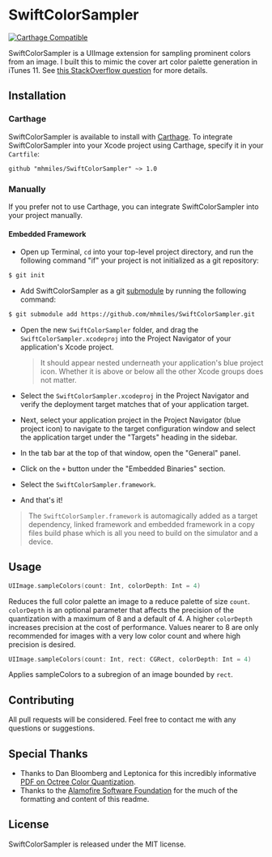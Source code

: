 # SwiftColorSampler
[![Carthage Compatible](https://img.shields.io/badge/Carthage-compatible-4BC51D.svg?style=flat)](https://github.com/Carthage/Carthage)

SwiftColorSampler is a UIImage extension for sampling prominent colors from an image. I built this to mimic the cover art color palette generation in iTunes 11.  See [this StackOverflow question](http://stackoverflow.com/questions/13637892/how-does-the-algorithm-to-color-the-song-list-in-itunes-11-work) for more details.

## Installation

### Carthage

SwiftColorSampler is available to install with [Carthage](https://github.com/Carthage/Carthage). To integrate SwiftColorSampler into your Xcode project using Carthage, specify it in your `Cartfile`:

```ogdl
github "mhmiles/SwiftColorSampler" ~> 1.0
```

### Manually

If you prefer not to use Carthage, you can integrate SwiftColorSampler into your project manually.

#### Embedded Framework

- Open up Terminal, `cd` into your top-level project directory, and run the following command "if" your project is not initialized as a git repository:

```bash
$ git init
```

- Add SwiftColorSampler as a git [submodule](http://git-scm.com/docs/git-submodule) by running the following command:

```bash
$ git submodule add https://github.com/mhmiles/SwiftColorSampler.git
```

- Open the new `SwiftColorSampler` folder, and drag the `SwiftColorSampler.xcodeproj` into the Project Navigator of your application's Xcode project.

    > It should appear nested underneath your application's blue project icon. Whether it is above or below all the other Xcode groups does not matter.

- Select the `SwiftColorSampler.xcodeproj` in the Project Navigator and verify the deployment target matches that of your application target.
- Next, select your application project in the Project Navigator (blue project icon) to navigate to the target configuration window and select the application target under the "Targets" heading in the sidebar.
- In the tab bar at the top of that window, open the "General" panel.
- Click on the `+` button under the "Embedded Binaries" section.
- Select the `SwiftColorSampler.framework`.

- And that's it!

> The `SwiftColorSampler.framework` is automagically added as a target dependency, linked framework and embedded framework in a copy files build phase which is all you need to build on the simulator and a device.

## Usage

```Swift
UIImage.sampleColors(count: Int, colorDepth: Int = 4)
```

Reduces the full color palette an image to a reduce palette of size `count`.  `colorDepth` is an optional parameter that affects the precision of the quantization with a maximum of 8 and a default of 4.  A higher `colorDepth` increases precision at the cost of performance.  Values nearer to 8 are only recommended for images with a very low color count and where high precision is desired.

```Swift
UIImage.sampleColors(count: Int, rect: CGRect, colorDepth: Int = 4)
```

Applies sampleColors to a subregion of an image bounded by `rect`.

## Contributing

All pull requests will be considered.  Feel free to contact me with any questions or suggestions.

## Special Thanks

- Thanks to Dan Bloomberg and Leptonica for this incredibly informative [PDF on Octree Color Quantization](http://www.leptonica.com/papers/colorquant.pdf).
- Thanks to the [Alamofire Software Foundation](http://alamofire.org/) for the much of the formatting and content of this readme.

## License

SwiftColorSampler is released under the MIT license.
